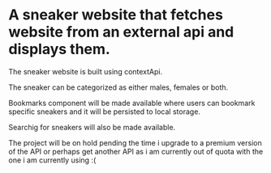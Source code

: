 # A sneaker website that fetches website from an external api and displays them.

The sneaker website is built using contextApi.

The sneaker can be categorized as either males, females or both.

Bookmarks component will be made available where users can bookmark specific sneakers and it will be persisted to local storage.

Searchig for sneakers will also be made available.

The project will be on hold pending the time i upgrade to a premium version of the API or perhaps get another API as i am currently out of quota with the one i am currently using :(

